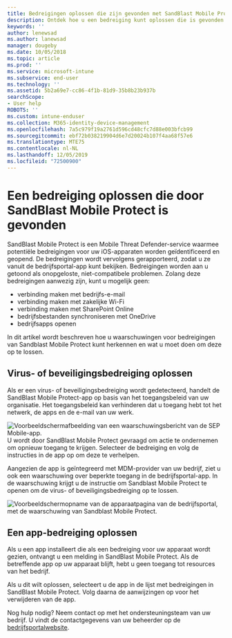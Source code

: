 ```yaml
---
title: Bedreigingen oplossen die zijn gevonden met SandBlast Mobile Protect op iOS | Microsoft Docs
description: Ontdek hoe u een bedreiging kunt oplossen die is gevonden door Mobile Protect for iOS.
keywords: ''
author: lenewsad
ms.author: lanewsad
manager: dougeby
ms.date: 10/05/2018
ms.topic: article
ms.prod: ''
ms.service: microsoft-intune
ms.subservice: end-user
ms.technology: ''
ms.assetid: 5b2a69e7-cc86-4f1b-81d9-35b8b23b937b
searchScope:
- User help
ROBOTS: ''
ms.custom: intune-enduser
ms.collection: M365-identity-device-management
ms.openlocfilehash: 7a5c979f19a2761d596cd48cfc7d88e003bfcb99
ms.sourcegitcommit: ebf72b038219904d6e7d20024b107f4aa68f57e6
ms.translationtype: MTE75
ms.contentlocale: nl-NL
ms.lasthandoff: 12/05/2019
ms.locfileid: "72500900"
---
```

# <a name="resolve-a-threat-found-by-sandblast-mobile-protect"></a>Een bedreiging oplossen die door SandBlast Mobile Protect is gevonden

SandBlast Mobile Protect is een Mobile Threat Defender-service waarmee potentiële bedreigingen voor uw iOS-apparaten worden geïdentificeerd en geopend. De bedreigingen wordt vervolgens gerapporteerd, zodat u ze vanuit de bedrijfsportal-app kunt bekijken. Bedreigingen worden aan u getoond als onopgeloste, niet-compatibele problemen. Zolang deze bedreigingen aanwezig zijn, kunt u mogelijk geen:   

* verbinding maken met bedrijfs-e-mail
* verbinding maken met zakelijke Wi-Fi
* verbinding maken met SharePoint Online
* bedrijfsbestanden synchroniseren met OneDrive
* bedrijfsapps openen

In dit artikel wordt beschreven hoe u waarschuwingen voor bedreigingen van Sandblast Mobile Protect kunt herkennen en wat u moet doen om deze op te lossen.  

## <a name="troubleshoot-virus-or-security-threat"></a>Virus- of beveiligingsbedreiging oplossen  
Als er een virus- of beveiligingsbedreiging wordt gedetecteerd, handelt de SandBlast Mobile Protect-app op basis van het toegangsbeleid van uw organisatie. Het toegangsbeleid kan verhinderen dat u toegang hebt tot het netwerk, de apps en de e-mail van uw werk.  

![Voorbeeldschermafbeelding van een waarschuwingsbericht van de SEP Mobile-app.](./media/skycure-list-of-potential-issues-android.png)  
U wordt door SandBlast Mobile Protect gevraagd om actie te ondernemen om opnieuw toegang te krijgen. Selecteer de bedreiging en volg de instructies in de app op om deze te verhelpen.

Aangezien de app is geïntegreerd met MDM-provider van uw bedrijf, ziet u ook een waarschuwing over beperkte toegang in de bedrijfsportal-app. In de waarschuwing krijgt u de instructie om Sandblast Mobile Protect te openen om de virus- of beveiligingsbedreiging op te lossen.  

  ![Voorbeeldschermopname van de apparaatpagina van de bedrijfsportal, met de waarschuwing van Sandblast Mobile Protect.](./media/CP-lookout-virus-banner-1808.png)  

## <a name="troubleshoot-an-app-threat"></a>Een app-bedreiging oplossen  

Als u een app installeert die als een bedreiging voor uw apparaat wordt gezien, ontvangt u een melding in SandBlast Mobile Protect. Als de betreffende app op uw apparaat blijft, hebt u geen toegang tot resources van het bedrijf.  

Als u dit wilt oplossen, selecteert u de app in de lijst met bedreigingen in SandBlast Mobile Protect. Volg daarna de aanwijzingen op voor het verwijderen van de app.  

Nog hulp nodig? Neem contact op met het ondersteuningsteam van uw bedrijf. U vindt de contactgegevens van uw beheerder op de [bedrijfsportalwebsite](https://go.microsoft.com/fwlink/?linkid=2010980).  
